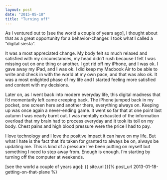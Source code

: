 ```yaml
---
layout: post
date: "2015-05-18"
title: "Turning off"
---
```


As I ventured out to [see the world a couple of years ago], I thought about that as a great opportunity for a behavior-changer. I took what I called a “digital siesta”.

It was a most appreciated change. My body felt so much relaxed and satisfied with my circumstances, my head didn’t rush because I felt I was missing out on one thing or another. I got rid off my iPhone, and I was ok. I gave away my iPad, and I was ok. I did keep my Macbook Air to be able to write and check in with the world at my own pace, and that was also ok. It was a most enlighted phase of my life and I started feeling more satisfied and content with my decisions.

Later on, as I went back into modern everyday life, this digital madness that I’d momentarily left came creeping back. The iPhone jumped back in my pocket, one screen here and another there, everything always on. Keeping up was once again a never-ending game. It went so far that at one point last autumn I was nearly burnt out. I was mentally exhausted of the information overload that my brain had to process everyday and it took its toll on my body. Chest pains and high blood pressure were the price I had to pay.

I love technology and I love the positive impact it can have on my life. But what I hate is the fact that it’s taken for granted to always be on, always be updating me. This is kind of a pressure I’ve been putting on myself but something I need to step away from. Enough is enough. I’m starting by turning off the computer at weekends.

[see the world a couple of years ago]: {{ site.url }}{% post_url 2013-01-18-getting-on-that-plane %}
